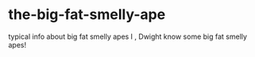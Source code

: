 # the-big-fat-smelly-ape
typical info about big fat smelly apes
I , Dwight know some big fat smelly apes!
